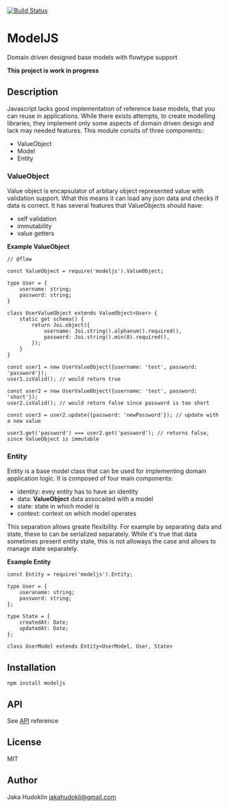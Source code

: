 [![Build Status](https://travis-ci.org/offlinehacker/modeljs.png)](https://travis-ci.org/offlinehacker/modeljs)

# ModelJS

Domain driven designed base models with flowtype support

**This project is work in progress**

## Description

Javascript lacks good implementation of reference base models, that you can
reuse in applications. While there exists attempts, to create modelling
libraries, they implement only some aspects of domain driven design and lack
may needed features. This module consits of three components::

- ValueObject
- Model
- Entity


### ValueObject

Value object is encapsulator of arbitary object represented value with
validation support. What this means it can load any json data and checks if
data is correct. It has several features that ValueObjects should have:

- self validation
- immutability
- value getters


**Example ValueObject**

```
// @flow

const ValueObject = require('modeljs').ValueObject;

type User = {
	username: string;
	password: string;
}

class UserValueObject extends ValueObject<User> {
	static get schema() {
		return Joi.object({
			username: Joi.string().alphanum().required(),
			password: Joi.string().min(8).required(),
		});
	}
}

const user1 = new UserValueObject({username: 'test', password: 'password'});
user1.isValid(); // would return true

const user2 = new UserValueObject({username: 'test', password: 'short'});
user2.isValid(); // would return false since password is too short

const user3 = user2.update({password: 'newPassword'}); // update with a new value

user3.get('password') === user2.get('password'); // returns false, since ValueObject is immutable
```

### Entity

Entity is a base model class that can be used for implementing domain
application logic. It is composed of four main components:

- identity: evey entity has to have an identity
- data: **ValueObject** data assocaited with a model
- state: state in which model is
- context: context on which model operates

This separation allows greate flexibility. For example by separating data and
state, these to can be serialized separately. While it's true that data
sometimes present entity state, this is not alloways the case and allows to
manage state separately.

**Example Entity**

```
const Entity = require('modeljs').Entity;

type User = {
	useraname: string;
	password: string;
};

type State = {
	createdAt: Date;
	updatedAt: Date;
};

class UserModel extends Entity<UserModel, User, State>
```

## Installation

```
npm install modeljs
```

## API

See [API](API.md) reference

## License

MIT

## Author

Jaka Hudoklin <jakahudokli@gmail.com>
